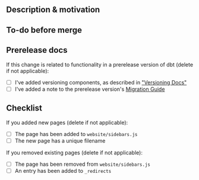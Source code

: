 ## Description & motivation
<!---
Describe your changes, and why you're making them. Is this linked to an open
issue, a pull request on dbt core, etc?
-->

## To-do before merge
<!---
(Optional -- remove this section if not needed)
Include any notes about things that need to happen before this PR is merged, e.g.:
- [ ] Change the base branch
- [ ] Ensure PR #56 is merged
-->

## Prerelease docs
If this change is related to functionality in a prerelease version of dbt (delete if not applicable):
- [ ] I've added versioning components, as described in ["Versioning Docs"](../contributing/versioningdocs.md)
- [ ] I've added a note to the prerelease version's [Migration Guide](../website/docs/docs/guides/migration-guide)

## Checklist
If you added new pages (delete if not applicable):
- [ ] The page has been added to `website/sidebars.js`
- [ ] The new page has a unique filename

If you removed existing pages (delete if not applicable):
- [ ] The page has been removed from `website/sidebars.js`
- [ ] An entry has been added to `_redirects`

